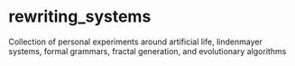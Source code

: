 # rewriting_systems
Collection of personal experiments around artificial life, lindenmayer systems, formal grammars, fractal generation, and evolutionary algorithms
